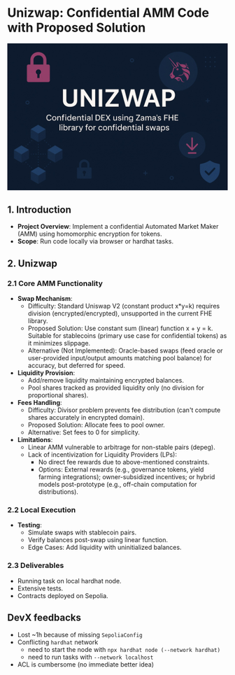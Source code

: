 # Unizwap: Confidential AMM Code with Proposed Solution

![unizwap banner](banner.jpg)

## 1. Introduction

- **Project Overview**: Implement a confidential Automated Market Maker (AMM) using homomorphic encryption for tokens.
- **Scope**: Run code locally via browser or hardhat tasks.

## 2. Unizwap

### 2.1 Core AMM Functionality

- **Swap Mechanism**:
  - Difficulty: Standard Uniswap V2 (constant product x\*y=k) requires division (encrypted/encrypted), unsupported in
    the current FHE library.
  - Proposed Solution: Use constant sum (linear) function x + y = k. Suitable for stablecoins (primary use case for
    confidential tokens) as it minimizes slippage.
  - Alternative (Not Implemented): Oracle-based swaps (feed oracle or user-provided input/output amounts matching pool
    balance) for accuracy, but deferred for speed.
- **Liquidity Provision**:
  - Add/remove liquidity maintaining encrypted balances.
  - Pool shares tracked as provided liquidity only (no division for proportional shares).
- **Fees Handling**:
  - Difficulty: Divisor problem prevents fee distribution (can't compute shares accurately in encrypted domain).
  - Proposed Solution: Allocate fees to pool owner.
  - Alternative: Set fees to 0 for simplicity.
- **Limitations**:
  - Linear AMM vulnerable to arbitrage for non-stable pairs (depeg).
  - Lack of incentivization for Liquidity Providers (LPs):
    - No direct fee rewards due to above-mentioned constraints.
    - Options: External rewards (e.g., governance tokens, yield farming integrations); owner-subsidized incentives; or
      hybrid models post-prototype (e.g., off-chain computation for distributions).

### 2.2 Local Execution

- **Testing**:
  - Simulate swaps with stablecoin pairs.
  - Verify balances post-swap using linear function.
  - Edge Cases: Add liquidity with uninitialized balances.

### 2.3 Deliverables

- Running task on local hardhat node.
- Extensive tests.
- Contracts deployed on Sepolia.

## DevX feedbacks

- Lost ~1h because of missing `SepoliaConfig`
- Conflicting `hardhat` network
  - need to start the node with `npx hardhat node (--network hardhat)`
  - need to run tasks with `--network localhost`
- ACL is cumbersome (no immediate better idea)
